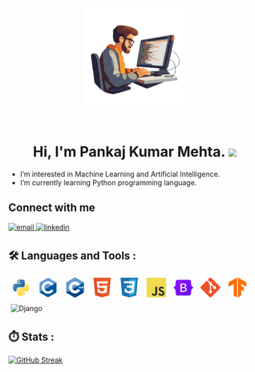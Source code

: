 <p align="center"><img src="https://github.com/pankajmehta07/pankajmehta07/blob/0b8dbb1a495e84d66eaabf518869b48b8066510a/photo.png" width="200"/></p>
<p align="center"><img src="https://komarev.com/ghpvc/?username=pankajmehta07&style=flat-square&color=blue" alt=""></p>

<h1 align="center">Hi, I'm Pankaj Kumar Mehta. <img src="https://media.giphy.com/media/hvRJCLFzcasrR4ia7z/giphy.gif" width="40"> 
 </h1>

-  I’m interested in Machine Learning and Artificial Intelligence.
-  I’m currently learning Python programming language.
  
## Connect with me  

<div>
 <a href="mailto:123pankajmehta@gmail.com" target="_blank">
 <img src=https://img.shields.io/badge/email-%23D14836.svg?&style=for-the-badge&logo=mail.ru&logoColor=white alt=email style="margin-bottom: 5px;" />
 </a>  
 <a href="https://www.linkedin.com/in/pankajmehta07/" target="_blank">
 <img src=https://img.shields.io/badge/linkedin-%231E77B5.svg?&style=for-the-badge&logo=linkedin&logoColor=white alt=linkedin style="margin-bottom: 5px;" />
 </a>  
</div>


## :hammer_and_wrench: Languages and Tools :
<div>
 <img src="https://github.com/devicons/devicon/blob/9f4f5cdb393299a81125eb5127929ea7bfe42889/icons/python/python-original.svg" title="Python" alt="Python3" width="40" style="margin: 5px;">
  <img src="https://github.com/devicons/devicon/blob/master/icons/c/c-original.svg" title="C lang" alt="C lang" width="40" style="margin: 5px;">
  <img src="https://github.com/devicons/devicon/blob/master/icons/cplusplus/cplusplus-original.svg" title="Cpp" alt="Cpp" width="40" style="margin: 5px;">
  <img src="https://github.com/devicons/devicon/blob/master/icons/html5/html5-original.svg" title="HTML5" alt="HTML5" width="40" style="margin: 5px;">
  <img src="https://github.com/devicons/devicon/blob/master/icons/css3/css3-original.svg" title="CSS3" alt="CSS" width="40" style="margin: 5px;">
  <img src="https://github.com/devicons/devicon/blob/master/icons/javascript/javascript-original.svg" title="Javascript" alt="Javascript" width="40" style="margin: 5px;">
  <img src="https://github.com/devicons/devicon/blob/master/icons/bootstrap/bootstrap-original.svg" title="Bootstrap" alt="Bootstrap5" width="40" style="margin: 5px;">
  <img src="https://github.com/devicons/devicon/blob/master/icons/git/git-original.svg" title="Git" alt="Git" width="40" style="margin: 5px;">  
  <img src="https://github.com/devicons/devicon/blob/9f4f5cdb393299a81125eb5127929ea7bfe42889/icons/tensorflow/tensorflow-original.svg" title="Tensorflow" alt="Tensorflow" width="40" style="margin: 5px;">
  <img src="https://www.svgrepo.com/show/353657/django-icon.svg" title="Django" alt="Django" width="40" style="margin: 5px;">
</div>

## ⏱️ Stats :
[![GitHub Streak](https://streak-stats.demolab.com?user=pankajmehta07&theme=sunset-gradient&border_radius=5)](https://git.io/streak-stats)
